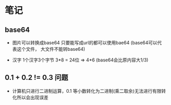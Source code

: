 # 笔记

## base64

- 图片可以转换成base64 只要能写成url的都可以使用bae64 (base64可以代表这个文件， 大文件不能转base64)

- 汉字 1个汉字3个字节 3\*8 = 24位 => 4\*6 (base64会比原内容大1/3)

## 0.1 + 0.2 != 0.3 问题

- 计算机只进行二进制运算，0.1 等小数转化为二进制(乘二取余)无法进行有限转化所以会出现误差